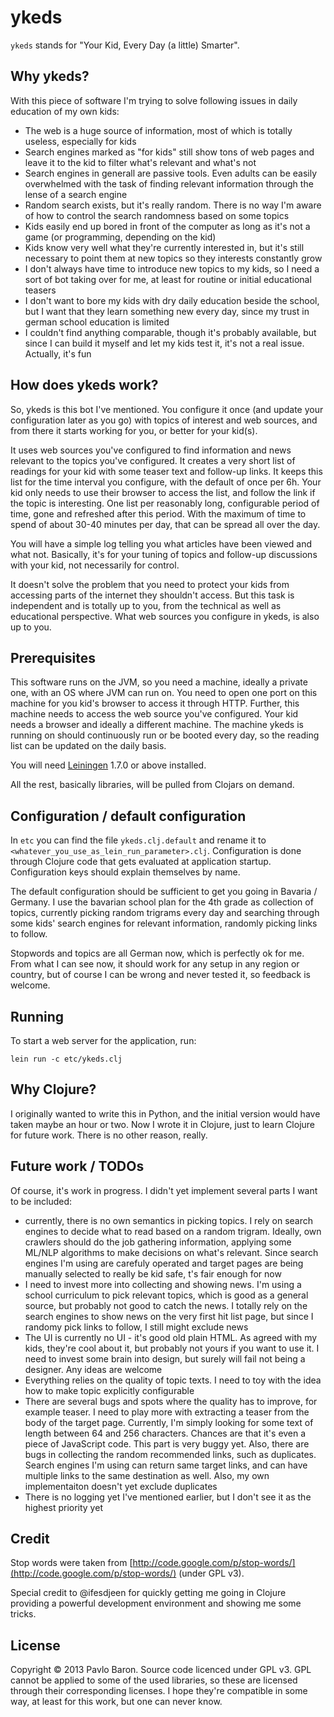 # ykeds

`ykeds` stands for "Your Kid, Every Day (a little) Smarter".

## Why ykeds?

With this piece of software I'm trying to solve following issues in daily education of my own kids:

- The web is a huge source of information, most of which is totally useless, especially for kids
- Search engines marked as "for kids" still show tons of web pages and leave it to the kid to filter what's relevant and what's not
- Search engines in generall are passive tools. Even adults can be easily overwhelmed with the task of finding relevant information through the lense of a search engine
- Random search exists, but it's really random. There is no way I'm aware of how to control the search randomness based on some topics
- Kids easily end up bored in front of the computer as long as it's not a game (or programming, depending on the kid)
- Kids know very well what they're currently interested in, but it's still necessary to point them at new topics so they interests constantly grow
- I don't always have time to introduce new topics to my kids, so I need a sort of bot taking over for me, at least for routine or initial educational teasers
- I don't want to bore my kids with dry daily education beside the school, but I want that they learn something new every day, since my trust in german school education is limited
- I couldn't find anything comparable, though it's probably available, but since I can build it myself and let my kids test it, it's not a real issue. Actually, it's fun

## How does ykeds work?

So, ykeds is this bot I've mentioned. You configure it once (and update your configuration later as you go) with topics of interest and web sources, and from there it starts working for you, or better for your kid(s).

It uses web sources you've configured to find information and news relevant to the topics you've configured. It creates a very short list of readings for your kid with some teaser text and follow-up links. It keeps this list for the time interval you configure, with the default of once per 6h. Your kid only needs to use their browser to access the list, and follow the link if the topic is interesting. One list per reasonably long, configurable period of time, gone and refreshed after this period. With the maximum of time to spend of about 30-40 minutes per day, that can be spread all over the day.

You will have a simple log telling you what articles have been viewed and what not. Basically, it's for your tuning of topics and follow-up discussions with your kid, not necessarily for control.

It doesn't solve the problem that you need to protect your kids from accessing parts of the internet they shouldn't access. But this task is independent and is totally up to you, from the technical as well as educational perspective. What web sources you configure in ykeds, is also up to you.


## Prerequisites

This software runs on the JVM, so you need a machine, ideally a private one, with an OS where JVM can run on. You need to open one port on this machine for you kid's browser to access it through HTTP. Further, this machine needs to access the web source you've configured. Your kid needs a browser and ideally a different machine. The machine ykeds is running on should continuously run or be booted every day, so the reading list can be updated on the daily basis.

You will need [Leiningen][1] 1.7.0 or above installed.

[1]: https://github.com/technomancy/leiningen

All the rest, basically libraries, will be pulled from Clojars on demand.

## Configuration / default configuration

In `etc` you can find the file `ykeds.clj.default` and rename it to `<whatever_you_use_as_lein_run_parameter>.clj`. Configuration is done through Clojure code that gets evaluated at application startup. Configuration keys should explain themselves by name.

The default configuration should be sufficient to get you going in Bavaria / Germany. I use the bavarian school plan for the 4th grade as collection of topics, currently picking random trigrams every day and searching through some kids' search engines for relevant information, randomly picking links to follow.

Stopwords and topics are all German now, which is perfectly ok for me. From what I can see now, it should work for any setup in any region or country, but of course I can be wrong and never tested it, so feedback is welcome.

## Running

To start a web server for the application, run:

    lein run -c etc/ykeds.clj


## Why Clojure?

I originally wanted to write this in Python, and the initial version would have taken maybe an hour or two. Now I wrote it in Clojure, just to learn Clojure for future work. There is no other reason, really.

## Future work / TODOs

Of course, it's work in progress. I didn't yet implement several parts I want to be included:

* currently, there is no own semantics in picking topics. I rely on search engines to decide what to read based on a random trigram. Ideally, own crawlers should do the job gathering information, applying some ML/NLP algorithms to make decisions on what's relevant. Since search engines I'm using are carefuly operated and target pages are being manually selected to really be kid safe, t's fair enough for now
* I need to invest more into collecting and showing news. I'm using a school curriculum to pick relevant topics, which is good as a general source, but probably not good to catch the news. I totally rely on the search engines to show news on the very first hit list page, but since I randomy pick links to follow, I still might exclude news
* The UI is currently no UI - it's good old plain HTML. As agreed with my kids, they're cool about it, but probably not yours if you want to use it. I need to invest some brain into design, but surely will fail not being a designer. Any ideas are welcome
* Everything relies on the quality of topic texts. I need to toy with the idea how to make topic explicitly configurable
* There are several bugs and spots where the quality has to improve, for example teaser. I need to play more with extracting a teaser from the body of the target page. Currently, I'm simply looking for some text of length between 64 and 256 characters. Chances are that it's even a piece of JavaScript code. This part is very buggy yet. Also, there are bugs in collecting the random recommended links, such as duplicates. Search engines I'm using can return same target links, and can have multiple links to the same destination as well. Also, my own implementaiton doesn't yet exclude duplicates
* There is no logging yet I've mentioned earlier, but I don't see it as the highest priority yet

## Credit

Stop words were taken from [http://code.google.com/p/stop-words/](http://code.google.com/p/stop-words/) (under GPL v3).

Special credit to @ifesdjeen for quickly getting me going in Clojure providing a powerful development environment and showing me some tricks.

## License

Copyright © 2013 Pavlo Baron. Source code licenced under GPL v3. GPL cannot be applied to some of the used libraries, so these are licensed through their corresponding licenses. I hope they're compatible in some way, at least for this work, but one can never know.
